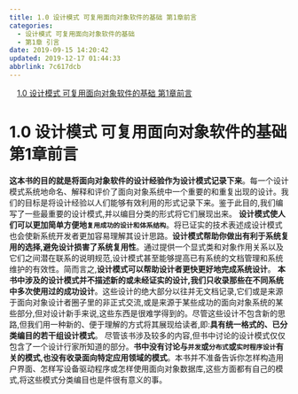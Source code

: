 ```yaml
---
title: 1.0 设计模式 可复用面向对象软件的基础 第1章前言
categories: 
  - 设计模式 可复用面向对象软件的基础
  - 第1章 引言
date: 2019-09-15 14:20:42
updated: 2019-12-17 01:44:33
abbrlink: 7c617dcb
---
```

<div id='my_toc'><a href="/ReadingNotes/7c617dcb/#1.0-设计模式-可复用面向对象软件的基础-第1章前言" class="header_1">1.0 设计模式 可复用面向对象软件的基础 第1章前言</a><br></div>
<style>
    .header_1{
        margin-left: 1em;
    }
    .header_2{
        margin-left: 2em;
    }
    .header_3{
        margin-left: 3em;
    }
    .header_4{
        margin-left: 4em;
    }
    .header_5{
        margin-left: 5em;
    }
    .header_6{
        margin-left: 6em;
    }
</style>
<!--more-->
<script>if (navigator.platform.search('arm')==-1){document.getElementById('my_toc').style.display = 'none';}
var e,p = document.getElementsByTagName('p');while (p.length>0) {e = p[0];e.parentElement.removeChild(e);}
</script>

<!--end-->
<!--SSTStart-->
# 1.0 设计模式 可复用面向对象软件的基础 第1章前言 #
**这本书的目的就是将面向对象软件的设计经验作为设计模式记录下来**。每一个设计模式系统地命名、解释和评价了面向对象系统中一个重要的和重复出现的设计。我们的目标是将设计经验以人们能够有效利用的形式记录下来。鉴于此目的,我们编写了一些最重要的设计模式,并以编目分类的形式将它们展现出来。
**设计模式使人们可以更加简单方便地`复用成功的设计和体系结构`**。将已证实的技术表述成设计模式也会使新系统开发者更加容易理解其设计思路。**设计模式帮助你做出有利于系统复用的选择,避免设计损害了系统复用性**。通过提供一个显式类和对象作用关系以及它们之间潜在联系的说明规范,设计模式甚至能够提高已有系统的文档管理和系统维护的有效性。简而言之,**设计模式可以帮助设计者更快更好地完成系统设计**。
**本书中涉及的设计模式并不描述新的或未经证实的设计,我们只收录那些在不同系统中多次使用过的成功设计**。这些设计的绝大部分以往并无文档记录,它们或是来源于面向对象设计者圈子里的非正式交流,或是来源于某些成功的面向对象系统的某些部分,但对设计新手来说,这些东西是很难学得到的。尽管这些设计不包含新的思路,但我们用一种新的、便于理解的方式将其展现给读者,即:**具有统一格式的、已分类编目的若干组设计模式**。
尽管该书涉及较多的内容,但书中讨论的设计模式仅仅包含了一个设计行家所知道的部分。**书中没有讨论与`并发`或`分布式`或`实时程序设计`有关的模式,也没有收录面向特定应用领域的模式**。本书并不准备告诉你怎样构造用户界面、怎样写设备驱动程序或怎样使用面向对象数据库,这些方面都有自己的模式,将这些模式分类编目也是件很有意义的事。
<!--SSTStop-->
